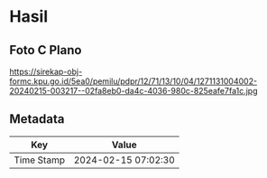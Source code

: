 # Hasil

## Foto C Plano

https://sirekap-obj-formc.kpu.go.id/5ea0/pemilu/pdpr/12/71/13/10/04/1271131004002-20240215-003217--02fa8eb0-da4c-4036-980c-825eafe7fa1c.jpg


## Metadata

| Key        | Value               |
| ---------- | ------------------- |
| Time Stamp | 2024-02-15 07:02:30 |



